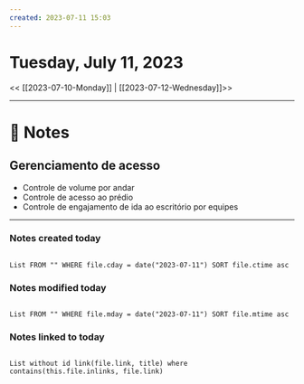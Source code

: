 ```yaml
---
created: 2023-07-11 15:03
---
```


# Tuesday, July 11, 2023

<< [[2023-07-10-Monday]] | [[2023-07-12-Wednesday]]>>

---

# 📝 Notes
## Gerenciamento de acesso
- Controle de volume por andar
- Controle de acesso ao prédio
- Controle de engajamento de ida ao escritório por equipes

---

### Notes created today

```dataview

List FROM "" WHERE file.cday = date("2023-07-11") SORT file.ctime asc

```

### Notes modified today

```dataview

List FROM "" WHERE file.mday = date("2023-07-11") SORT file.mtime asc

```

### Notes linked to today

```dataview 

List without id link(file.link, title) where contains(this.file.inlinks, file.link)

```